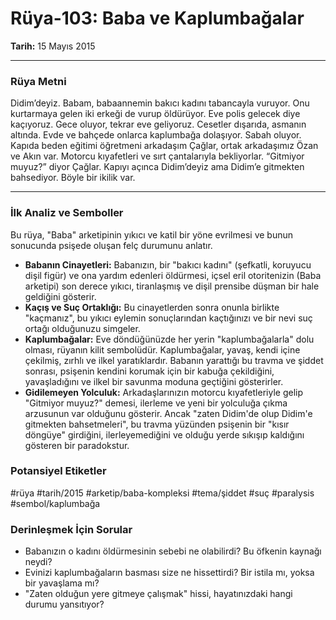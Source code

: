 # Rüya-103: Baba ve Kaplumbağalar
**Tarih:** 15 Mayıs 2015

---
### Rüya Metni

Didim’deyiz. Babam, babaannemin bakıcı kadını tabancayla vuruyor. Onu kurtarmaya gelen iki erkeği de vurup öldürüyor. Eve polis gelecek diye kaçıyoruz. Gece oluyor, tekrar eve geliyoruz. Cesetler dışarıda, asmanın altında. Evde ve bahçede onlarca kaplumbağa dolaşıyor. Sabah oluyor. Kapıda beden eğitimi öğretmeni arkadaşım Çağlar, ortak arkadaşımız Özan ve Akın var. Motorcu kıyafetleri ve sırt çantalarıyla bekliyorlar. “Gitmiyor muyuz?” diyor Çağlar. Kapıyı açınca Didim’deyiz ama Didim’e gitmekten bahsediyor. Böyle bir ikilik var.

---
### İlk Analiz ve Semboller

Bu rüya, "Baba" arketipinin yıkıcı ve katil bir yöne evrilmesi ve bunun sonucunda psişede oluşan felç durumunu anlatır.

* **Babanın Cinayetleri:** Babanızın, bir "bakıcı kadını" (şefkatli, koruyucu dişil figür) ve ona yardım edenleri öldürmesi, içsel eril otoritenizin (Baba arketipi) son derece yıkıcı, tiranlaşmış ve dişil prensibe düşman bir hale geldiğini gösterir.
* **Kaçış ve Suç Ortaklığı:** Bu cinayetlerden sonra onunla birlikte "kaçmanız", bu yıkıcı eylemin sonuçlarından kaçtığınızı ve bir nevi suç ortağı olduğunuzu simgeler.
* **Kaplumbağalar:** Eve döndüğünüzde her yerin "kaplumbağalarla" dolu olması, rüyanın kilit sembolüdür. Kaplumbağalar, yavaş, kendi içine çekilmiş, zırhlı ve ilkel yaratıklardır. Babanın yarattığı bu travma ve şiddet sonrası, psişenin kendini korumak için bir kabuğa çekildiğini, yavaşladığını ve ilkel bir savunma moduna geçtiğini gösterirler.
* **Gidilemeyen Yolculuk:** Arkadaşlarınızın motorcu kıyafetleriyle gelip "Gitmiyor muyuz?" demesi, ilerleme ve yeni bir yolculuğa çıkma arzusunun var olduğunu gösterir. Ancak "zaten Didim'de olup Didim'e gitmekten bahsetmeleri", bu travma yüzünden psişenin bir "kısır döngüye" girdiğini, ilerleyemediğini ve olduğu yerde sıkışıp kaldığını gösteren bir paradokstur.

### Potansiyel Etiketler
#rüya #tarih/2015 #arketip/baba-kompleksi #tema/şiddet #suç #paralysis #sembol/kaplumbağa

### Derinleşmek İçin Sorular
* Babanızın o kadını öldürmesinin sebebi ne olabilirdi? Bu öfkenin kaynağı neydi?
* Evinizi kaplumbağaların basması size ne hissettirdi? Bir istila mı, yoksa bir yavaşlama mı?
* "Zaten olduğun yere gitmeye çalışmak" hissi, hayatınızdaki hangi durumu yansıtıyor?